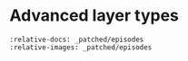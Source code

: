# Advanced layer types

```{include} _patched/episodes/4-advanced-layer-types.Rmd
:relative-docs: _patched/episodes
:relative-images: _patched/episodes
```
